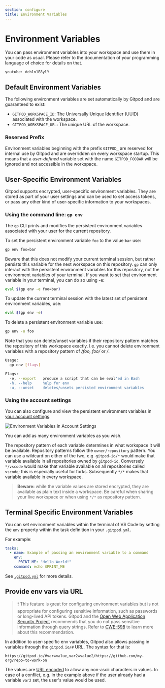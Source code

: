 ```yaml
---
section: configure
title: Environment Variables
---
```


<script context="module">
  export const prerender = true;
</script>

# Environment Variables

You can pass environment variables into your workspace and use them in your code as usual. Please refer to the documentation of your programming language of choice for details on that.

`youtube: dehln1E8ylY`

## Default Environment Variables

The following environment variables are set automatically by Gitpod and are guaranteed to exist:

- `GITPOD_WORKSPACE_ID`: The Universally Unique Identifier (UUID) associated with the workspace.
- `GITPOD_WORKSPACE_URL`: The unique URL of the workspace.

### Reserved Prefix

Environment variables beginning with the prefix `GITPOD_` are reserved for internal use by Gitpod and are overridden on every workspace startup. This means that a _user-defined_ variable set with the name `GITPOD_FOOBAR` will be ignored and not accessible in the workspace.

## User-Specific Environment Variables

Gitpod supports encrypted, user-specific environment variables.
They are stored as part of your user settings and can be used to set access tokens, or pass any other kind of user-specific information to your workspaces.

### Using the command line: `gp env`

The `gp` CLI prints and modifies the persistent environment variables associated with your user for the current repository.

To set the persistent environment variable `foo` to the value `bar` use:

```sh
gp env foo=bar
```

Beware that this does not modify your current terminal session, but rather persists this variable for the next workspace on this repository.
`gp` can only interact with the persistent environment variables for this repository, not the environment variables of your terminal.
If you want to set that environment variable in your terminal, you can do so using -e:

```sh
eval $(gp env -e foo=bar)
```

To update the current terminal session with the latest set of persistent environment variables, use:

```sh
eval $(gp env -e)
```

To delete a persistent environment variable use:

```sh
gp env -u foo
```

Note that you can delete/unset variables if their repository pattern matches the repository of this workspace exactly. I.e. you cannot
delete environment variables with a repository pattern of _/foo, foo/_ or _/_.

```sh
Usage:
  gp env [flags]

Flags:
  -e, --export   produce a script that can be eval'ed in Bash
  -h, --help     help for env
  -u, --unset    deletes/unsets persisted environment variables
```

### Using the account settings

You can also configure and view the persistent environment variables in [your account settings](https://gitpod.io/variables).

![Environment Variables in Account Settings](../../../static/images/docs/beta/configure/environment-variables/environment-variables-account-settings.png)

You can add as many environment variables as you wish.

The repository pattern of each variable determines in what workspace it will be available.
Repository patterns follow the `owner/repository` pattern. You can use a wildcard on either of the two, e.g. `gitpod-io/*` would make that variable available in all repositories owned by `gitpod-io`.
Conversely `*/vscode` would make that variable available on all repositories called `vscode`; this is especially useful for forks.
Subsequently `*/*` makes that variable available in every workspace.

> **Beware:** while the variable values are stored encrypted, they are available as plain text inside a workspace. Be careful when sharing your live workspace or when using `*/*` as repository pattern.

## Terminal Specific Environment Variables

You can set environment variables within the terminal of VS Code by setting the `env` property within the task definition in your `.gitpod.yml`.

For example:

```yaml
tasks:
  - name: Example of passing an environment variable to a command
    env:
      PRINT_ME: "Hello World!"
    command: echo $PRINT_ME
```

See [`.gitpod.yml`](/docs/references/gitpod-yml#tasksnenv) for more details.

## Provide env vars via URL

> ❗️ This feature is great for configuring environment variables but is not appropriate for configuring sensitive information, such as passwords or long-lived API tokens. Gitpod and the [Open Web Application Security Project](https://owasp.org/www-community/vulnerabilities/Information_exposure_through_query_strings_in_url) recommends that you do not pass sensitive information through query strings. Refer to [CWE-598](https://cwe.mitre.org/data/definitions/598.html) to learn more about this recommendation.

In addition to user-specific env variables, Gitpod also allows passing in variables through the `gitpod.io/#` URL.
The syntax for that is:

```
https://gitpod.io/#var=value,var2=value2/https://github.com/my-org/repo-to-work-on
```

The values are [URL encoded](https://www.w3schools.com/tags/ref_urlencode.asp) to allow any non-ascii characters in values.
In case of a conflict, e.g. in the example above if the user already had a variable `var2` set, the user's value would be used.
